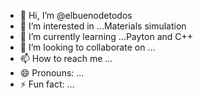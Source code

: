 - 👋 Hi, I’m @elbuenodetodos
- 👀 I’m interested in ...Materials simulation
- 🌱 I’m currently learning ...Payton and C++
- 💞️ I’m looking to collaborate on ...
- 📫 How to reach me ...
- 😄 Pronouns: ...
- ⚡ Fun fact: ...

<!---
elbuenodetodos/elbuenodetodos is a ✨ special ✨ repository because its `README.md` (this file) appears on your GitHub profile.
You can click the Preview link to take a look at your changes.
--->
